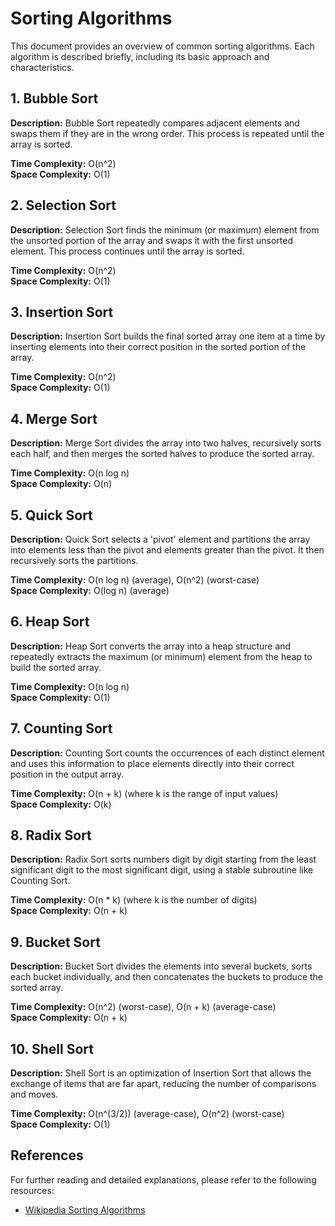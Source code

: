 # Sorting Algorithms

This document provides an overview of common sorting algorithms. Each algorithm is described briefly, including its basic approach and characteristics.

## 1. Bubble Sort

**Description:** Bubble Sort repeatedly compares adjacent elements and swaps them if they are in the wrong order. This process is repeated until the array is sorted.

**Time Complexity:** O(n^2)  
**Space Complexity:** O(1)  

## 2. Selection Sort

**Description:** Selection Sort finds the minimum (or maximum) element from the unsorted portion of the array and swaps it with the first unsorted element. This process continues until the array is sorted.

**Time Complexity:** O(n^2)  
**Space Complexity:** O(1)  

## 3. Insertion Sort

**Description:** Insertion Sort builds the final sorted array one item at a time by inserting elements into their correct position in the sorted portion of the array.

**Time Complexity:** O(n^2)  
**Space Complexity:** O(1)  

## 4. Merge Sort

**Description:** Merge Sort divides the array into two halves, recursively sorts each half, and then merges the sorted halves to produce the sorted array.

**Time Complexity:** O(n log n)  
**Space Complexity:** O(n)  

## 5. Quick Sort

**Description:** Quick Sort selects a 'pivot' element and partitions the array into elements less than the pivot and elements greater than the pivot. It then recursively sorts the partitions.

**Time Complexity:** O(n log n) (average), O(n^2) (worst-case)  
**Space Complexity:** O(log n) (average)  

## 6. Heap Sort

**Description:** Heap Sort converts the array into a heap structure and repeatedly extracts the maximum (or minimum) element from the heap to build the sorted array.

**Time Complexity:** O(n log n)  
**Space Complexity:** O(1)  

## 7. Counting Sort

**Description:** Counting Sort counts the occurrences of each distinct element and uses this information to place elements directly into their correct position in the output array.

**Time Complexity:** O(n + k) (where k is the range of input values)  
**Space Complexity:** O(k)  

## 8. Radix Sort

**Description:** Radix Sort sorts numbers digit by digit starting from the least significant digit to the most significant digit, using a stable subroutine like Counting Sort.

**Time Complexity:** O(n * k) (where k is the number of digits)  
**Space Complexity:** O(n + k)  

## 9. Bucket Sort

**Description:** Bucket Sort divides the elements into several buckets, sorts each bucket individually, and then concatenates the buckets to produce the sorted array.

**Time Complexity:** O(n^2) (worst-case), O(n + k) (average-case)  
**Space Complexity:** O(n + k)  

## 10. Shell Sort

**Description:** Shell Sort is an optimization of Insertion Sort that allows the exchange of items that are far apart, reducing the number of comparisons and moves.

**Time Complexity:** O(n^(3/2)) (average-case), O(n^2) (worst-case)  
**Space Complexity:** O(1)  

## References

For further reading and detailed explanations, please refer to the following resources:

- [Wikipedia Sorting Algorithms](https://en.wikipedia.org/wiki/Sorting_algorithm)
